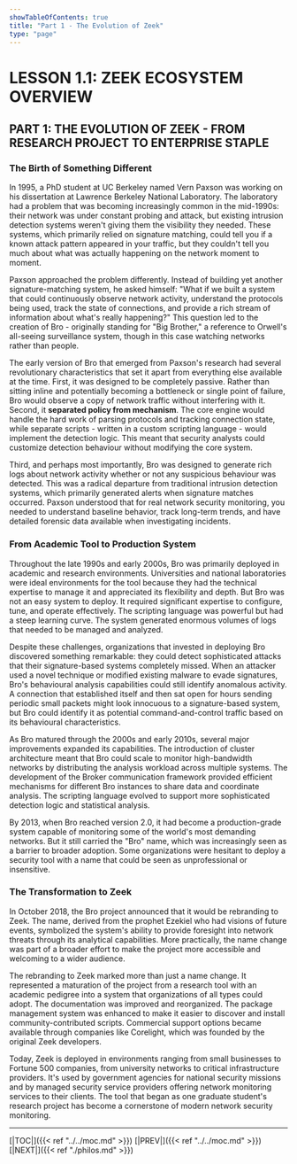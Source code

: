 ```yaml
---
showTableOfContents: true
title: "Part 1 - The Evolution of Zeek"
type: "page"
---
```


# **LESSON 1.1: ZEEK ECOSYSTEM OVERVIEW**

## **PART 1: THE EVOLUTION OF ZEEK - FROM RESEARCH PROJECT TO ENTERPRISE STAPLE**

### **The Birth of Something Different**

In 1995, a PhD student at UC Berkeley named Vern Paxson was working on his dissertation at Lawrence Berkeley National Laboratory. The laboratory had a problem that was becoming increasingly common in the mid-1990s: their network was under constant probing and attack, but existing intrusion detection systems weren't giving them the visibility they needed. These systems, which primarily relied on signature matching, could tell you if a known attack pattern appeared in your traffic, but they couldn't tell you much about what was actually happening on the network moment to moment.

Paxson approached the problem differently. Instead of building yet another signature-matching system, he asked himself: "What if we built a system that could continuously observe network activity, understand the protocols being used, track the state of connections, and provide a rich stream of information about what's really happening?" This question led to the creation of Bro - originally standing for "Big Brother," a reference to Orwell's all-seeing surveillance system, though in this case watching networks rather than people.

The early version of Bro that emerged from Paxson's research had several revolutionary characteristics that set it apart from everything else available at the time. First, it was designed to be completely passive. Rather than sitting inline and potentially becoming a bottleneck or single point of failure, Bro would observe a copy of network traffic without interfering with it. Second, it **separated policy from mechanism**. The core engine would handle the hard work of parsing protocols and tracking connection state, while separate scripts - written in a custom scripting language - would implement the detection logic. This meant that security analysts could customize detection behaviour without modifying the core system.

Third, and perhaps most importantly, Bro was designed to generate rich logs about network activity whether or not any suspicious behaviour was detected. This was a radical departure from traditional intrusion detection systems, which primarily generated alerts when signature matches occurred. Paxson understood that for real network security monitoring, you needed to understand baseline behavior, track long-term trends, and have detailed forensic data available when investigating incidents.


### **From Academic Tool to Production System**

Throughout the late 1990s and early 2000s, Bro was primarily deployed in academic and research environments. Universities and national laboratories were ideal environments for the tool because they had the technical expertise to manage it and appreciated its flexibility and depth. But Bro was not an easy system to deploy. It required significant expertise to configure, tune, and operate effectively. The scripting language was powerful but had a steep learning curve. The system generated enormous volumes of logs that needed to be managed and analyzed.

Despite these challenges, organizations that invested in deploying Bro discovered something remarkable: they could detect sophisticated attacks that their signature-based systems completely missed. When an attacker used a novel technique or modified existing malware to evade signatures, Bro's behavioural analysis capabilities could still identify anomalous activity. A connection that established itself and then sat open for hours sending periodic small packets might look innocuous to a signature-based system, but Bro could identify it as potential command-and-control traffic based on its behavioural characteristics.

As Bro matured through the 2000s and early 2010s, several major improvements expanded its capabilities. The introduction of cluster architecture meant that Bro could scale to monitor high-bandwidth networks by distributing the analysis workload across multiple systems. The development of the Broker communication framework provided efficient mechanisms for different Bro instances to share data and coordinate analysis. The scripting language evolved to support more sophisticated detection logic and statistical analysis.

By 2013, when Bro reached version 2.0, it had become a production-grade system capable of monitoring some of the world's most demanding networks. But it still carried the "Bro" name, which was increasingly seen as a barrier to broader adoption. Some organizations were hesitant to deploy a security tool with a name that could be seen as unprofessional or insensitive.


### **The Transformation to Zeek**

In October 2018, the Bro project announced that it would be rebranding to Zeek. The name, derived from the prophet Ezekiel who had visions of future events, symbolized the system's ability to provide foresight into network threats through its analytical capabilities. More practically, the name change was part of a broader effort to make the project more accessible and welcoming to a wider audience.

The rebranding to Zeek marked more than just a name change. It represented a maturation of the project from a research tool with an academic pedigree into a system that organizations of all types could adopt. The documentation was improved and reorganized. The package management system was enhanced to make it easier to discover and install community-contributed scripts. Commercial support options became available through companies like Corelight, which was founded by the original Zeek developers.

Today, Zeek is deployed in environments ranging from small businesses to Fortune 500 companies, from university networks to critical infrastructure providers. It's used by government agencies for national security missions and by managed security service providers offering network monitoring services to their clients. The tool that began as one graduate student's research project has become a cornerstone of modern network security monitoring.


---
[|TOC|]({{< ref "../../moc.md" >}})
[|PREV|]({{< ref "../../moc.md" >}})
[|NEXT|]({{< ref "./philos.md" >}})

